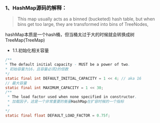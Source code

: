 ### 1、HashMap源码的解释：

> This map usually acts as a binned (bucketed) hash table, but when bins get too large, they are transformed into bins of TreeNodes,

hashMap本质是一个hash桶，但当桶太过于大的时候就会转换成树TreeMap(TreeMap)

- 1.1.初始化相关容量

```java
/**
* The default initial capacity - MUST be a power of two.
* 初始容量为16，且容量必须2的倍数
*/
static final int DEFAULT_INITIAL_CAPACITY = 1 << 4; // aka 16
// 最大容量
static final int MAXIMUM_CAPACITY = 1 << 30;
/**
 * The load factor used when none specified in constructor.
 * 加载因子，这是一个非常重要的衡量HashMap在扩容时候的一个指标
 * 
*/
static final float DEFAULT_LOAD_FACTOR = 0.75f;
```
